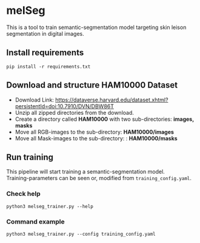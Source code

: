 # melSeg
This is a tool to train semantic-segmentation model targeting skin leison segmentation in digital images.

## Install requirements
`pip install -r requirements.txt`

## Download and structure HAM10000 Dataset
- Download Link: https://dataverse.harvard.edu/dataset.xhtml?persistentId=doi:10.7910/DVN/DBW86T 
- Unzip all zipped directories from the download.
- Create a directory called **HAM10000** with two sub-directories: **images, masks**
- Move all RGB-images to the sub-directory: **HAM10000/images**
- Move all Mask-images to the sub-directory: : **HAM10000/masks**


## Run training
This pipeline will start training a semantic-segmentation model.  
Training-parameters can be seen or, modified from `training_config.yaml`.

### Check help
`python3 melseg_trainer.py --help`

### Command example
`python3 melseg_trainer.py --config training_config.yaml`

